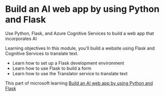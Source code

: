 # Build an AI web app by using Python and Flask

Use Python, Flask, and Azure Cognitive Services to build a web app that incorporates AI

Learning objectives
In this module, you'll build a website using Flask and Cognitive Services to translate text.

* Learn how to set up a Flask development environment
* Learn how to use Flask to build a form
* Learn how to use the Translator service to translate text


This part of microsoft learning [Build an AI web app by using Python and Flask](https://docs.microsoft.com/en-us/learn/modules/python-flask-build-ai-web-app/)

